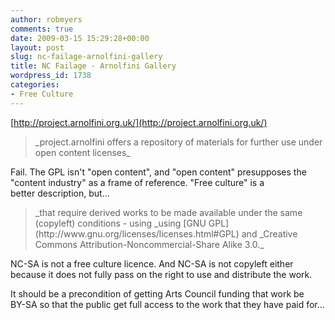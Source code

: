 ```yaml
---
author: robmyers
comments: true
date: 2009-03-15 15:29:28+00:00
layout: post
slug: nc-failage-arnolfini-gallery
title: NC Failage - Arnolfini Gallery
wordpress_id: 1738
categories:
- Free Culture
---
```


[http://project.arnolfini.org.uk/](http://project.arnolfini.org.uk/)  


<blockquote>_project.arnolfini offers a repository of materials for further use  
under open content licenses_</blockquote>

  
Fail. The GPL isn't "open content", and "open content" presupposes the  
"content industry" as a frame of reference. "Free culture" is a  
better description, but...  


<blockquote>_that require derived works to be made available under the same  
(copyleft) conditions - using _using [GNU GPL](http://www.gnu.org/licenses/licenses.html#GPL) and _Creative Commons  
Attribution-Noncommercial-Share Alike 3.0._</blockquote>

  
NC-SA is not a free culture licence. And NC-SA is not copyleft either  
because it does not fully pass on the right to use and distribute the work.  
  
It should be a precondition of getting Arts Council funding that work be  
BY-SA so that the public get full access to the work that they have paid for...


